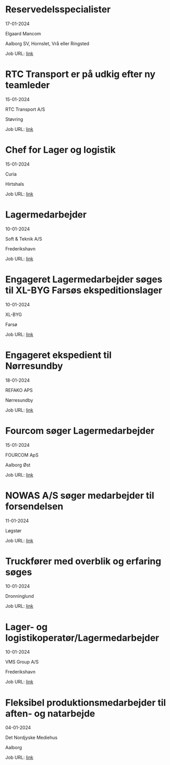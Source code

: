 # Reservedelsspecialister
17-01-2024

Elgaard Mancom

Aalborg SV, Hornslet, Vrå eller Ringsted

Job URL: [link](https://elgaardmancom.dk/rekruttering/ledige-stillinger/?hr=show-job%2F180167%26locale%3Dda_DK)


# RTC Transport er på udkig efter ny teamleder
15-01-2024

RTC Transport A/S

Støvring

Job URL: [link](https://candidate.hr-manager.net/ApplicationInit.aspx?cid=2566&ProjectId=143596&DepartmentId=18977&MediaId=4629)


# Chef for Lager og logistik
15-01-2024

Curia

Hirtshals

Job URL: [link](https://www.curia.dk/ledige-stillinger?jobid=22141&locale=da_DK)


# Lagermedarbejder
10-01-2024

Soft & Teknik A/S

Frederikshavn

Job URL: [link](https://www.jobindex.dk/jobannonce/499891/lagermand)


# Engageret Lagermedarbejder søges til XL-BYG Farsøs ekspeditionslager
10-01-2024

XL-BYG

Farsø

Job URL: [link](https://app.elvium.com/da/positions/24535/job_posting?referer_host=www.jobindex.dk)


# Engageret ekspedient til Nørresundby
18-01-2024

REFAKO APS

Nørresundby

Job URL: [link](https://www.jobindex.dk/jobannonce/r12231127/engageret-ekspedient-til-noerresundby)


# Fourcom søger Lagermedarbejder
15-01-2024

FOURCOM ApS

Aalborg Øst

Job URL: [link](https://www.jobindex.dk/jobannonce/r12222762/fourcom-soeger-lagermedarbejder)


# NOWAS A/S søger medarbejder til forsendelsen
11-01-2024



Løgstør

Job URL: [link](https://www.jobindex.dk/jobannonce/r12212946/nowas-a-s-soeger-medarbejder-til-forsendelsen)


# Truckfører med overblik og erfaring søges
10-01-2024



Dronninglund

Job URL: [link](https://www.jobindex.dk/jobannonce/r12210161/truckfoerer-med-overblik-og-erfaring-soeges)


# Lager- og logistikoperatør/Lagermedarbejder
10-01-2024

VMS Group A/S

Frederikshavn

Job URL: [link](https://www.jobindex.dk/jobannonce/r12210270/lager-og-logistikoperatoer-lagermedarbejder)


# Fleksibel produktionsmedarbejder til aften- og natarbejde
04-01-2024

Det Nordjyske Mediehus

Aalborg

Job URL: [link](https://www.nordjyskejob.dk/resultat/fleksibel-produktionsmedarbejder-til-aften-og-natarbejde-lja-85224136.aspx?jobId=LJA-85224136&list=SearchResultsJobsIds&index=5&querydesc=SearchJobQueryDescription&viewedfrom=1)


